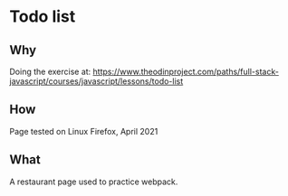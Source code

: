 # Todo list

## Why

Doing the exercise at: https://www.theodinproject.com/paths/full-stack-javascript/courses/javascript/lessons/todo-list

## How

Page tested on Linux Firefox, April 2021

## What

A restaurant page used to practice webpack.